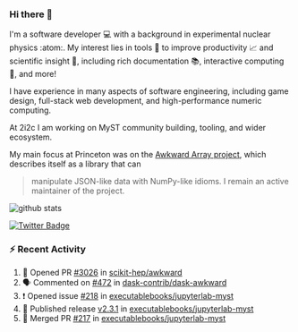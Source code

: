 ### Hi there 👋 

I'm a software developer 💻 with a background in experimental nuclear physics :atom:. My interest lies in tools :wrench: to improve productivity :chart_with_upwards_trend: and scientific insight :telescope:, including rich documentation 📚, interactive computing 🧮, and more! 

I have experience in many aspects of software engineering, including game design, full-stack web development, and high-performance numeric computing. 

At 2i2c I am working on MyST community building, tooling, and wider ecosystem. 

My main focus at Princeton was on the [Awkward Array project](awkward-array.org/), which describes itself as a library that can 
> manipulate JSON-like data with NumPy-like idioms. I remain an active maintainer of the project. 

![github stats](https://github-readme-stats.vercel.app/api?username=agoose77&show_icons=true&hide_rank=true&hide_title=true&bg_color=30,e76445,904e95&text_color=efe3ec&icon_color=efe3ec)
<!--
**agoose77/agoose77** is a ✨ _special_ ✨ repository because its `README.md` (this file) appears on your GitHub profile.

Here are some ideas to get you started:

- 🔭 I’m currently working on ...
- 🌱 I’m currently learning ...
- 👯 I’m looking to collaborate on ...
- 🤔 I’m looking for help with ...
- 💬 Ask me about ...
- 📫 How to reach me: ...
- 😄 Pronouns: ...
- ⚡ Fun fact: ...
-->

[![Twitter Badge](https://img.shields.io/twitter/follow/agoose77?style=flat-square&logo=Twitter&logoColor=white&color=cornflowerblue)](https://twitter.com/agoose77)

### :zap: Recent Activity

<!--START_SECTION:activity-->
1. 💪 Opened PR [#3026](https://github.com/scikit-hep/awkward/pull/3026) in [scikit-hep/awkward](https://github.com/scikit-hep/awkward)
2. 🗣 Commented on [#472](https://github.com/dask-contrib/dask-awkward/issues/472#issuecomment-1948018751) in [dask-contrib/dask-awkward](https://github.com/dask-contrib/dask-awkward)
3. ❗ Opened issue [#218](https://github.com/executablebooks/jupyterlab-myst/issues/218) in [executablebooks/jupyterlab-myst](https://github.com/executablebooks/jupyterlab-myst)
4. 🚀 Published release [v2.3.1](https://github.com/executablebooks/jupyterlab-myst/releases/tag/v2.3.1) in [executablebooks/jupyterlab-myst](https://github.com/executablebooks/jupyterlab-myst)
5. 🎉 Merged PR [#217](https://github.com/executablebooks/jupyterlab-myst/pull/217) in [executablebooks/jupyterlab-myst](https://github.com/executablebooks/jupyterlab-myst)
<!--END_SECTION:activity-->
